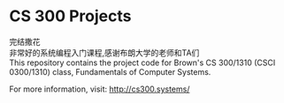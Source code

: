 CS 300 Projects
===============
完结撒花<br>
非常好的系统编程入门课程,感谢布朗大学的老师和TA们<br>
This repository contains the project code for Brown's CS 300/1310
(CSCI 0300/1310) class, Fundamentals of Computer Systems.

For more information, visit:
http://cs300.systems/
